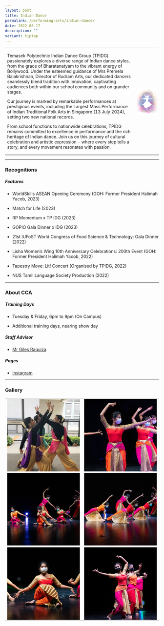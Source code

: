 ```yaml
---
layout: post
title: Indian Dance
permalink: /performing-arts/indian-dance/
date: 2022-06-17
description: ""
variant: tiptap
---
```

<table style="minWidth: 50px">
<colgroup>
<col>
<col>
</colgroup>
<tbody>
<tr>
<td rowspan="1" colspan="1">
<p>Temasek Polytechnic Indian Dance Group (TPIDG) passionately explores a
diverse range of Indian dance styles, from the grace of Bharatanatyam to
the vibrant energy of Bollywood. Under the esteemed guidance of Mrs Premela
Balakrishnan, Director of Rudram Arts, our dedicated dancers seamlessly
blend tradition with innovation, captivating audiences both within our
school community and on grander stages.</p>
<p></p>
<p>Our journey is marked by remarkable performances at prestigious events,
including the Largest Mass Performance of Indian Traditional Folk Arts
in Singapore (13 July 2024), setting two new national records.</p>
<p></p>
<p>From school functions to nationwide celebrations, TPIDG remains committed
to excellence in performance and the rich heritage of Indian dance. Join
us on this journey of cultural celebration and artistic expression - where
every step tells a story, and every movement resonates with passion.</p>
</td>
<td rowspan="1" colspan="1">
<div class="isomer-image-wrapper">
<img style="display:block;margin-left:auto;margin-right:auto;" height="auto" width="100%" alt="IDG" src="/images/Arts/IDG/IDG_logo.png">
</div>
</td>
</tr>
</tbody>
</table>
<hr>
<h3>Recognitions</h3>
<h5>Features</h5>
<ul data-tight="true" class="tight">
<li>
<p>WorldSkills ASEAN Opening Ceremony (GOH: Former President Halimah Yacob,
2023)</p>
</li>
<li>
<p>Match for Life (2023)</p>
</li>
<li>
<p>RP Momentum x TP IDG (2023)</p>
</li>
<li>
<p>GOPIO Gala Dinner x IDG (2023)</p>
</li>
<li>
<p>21st IUFoST World Congress of Food Science &amp; Technology: Gala Dinner
(2022)</p>
</li>
<li>
<p>Lisha Women’s Wing 10th Anniversary Celebrations: 200th Event (GOH: Former
President Halimah Yacob, 2022)</p>
</li>
<li>
<p>Tapestry Move: Lit! Concert (Organised by TPIDG, 2022)</p>
</li>
<li>
<p>NUS Tamil Language Society Production (2022)</p>
</li>
</ul>
<hr>
<h3>About CCA</h3>
<h5>Training Days</h5>
<ul data-tight="true" class="tight">
<li>
<p>Tuesday &amp; Friday, 6pm to 9pm (On Campus)</p>
</li>
<li>
<p>Additional training days, nearing show day</p>
</li>
</ul>
<h5>Staff Advisor</h5>
<ul data-tight="true" class="tight">
<li>
<p><a href="mailto:Giles_RAQUIZA@tp.edu.sg" rel="noopener noreferrer nofollow" target="_blank">Mr Giles Raquiza</a> 
<br>
</p>
</li>
</ul>
<h5>Pages</h5>
<ul data-tight="true" class="tight">
<li>
<p><a href="https://www.instagram.com/tpindiandance" rel="noopener noreferrer nofollow" target="_blank">Instagram</a>
</p>
</li>
</ul>
<hr>
<h3>Gallery</h3>
<table style="minWidth: 50px">
<colgroup>
<col>
<col>
</colgroup>
<tbody>
<tr>
<td rowspan="1" colspan="1">
<div class="isomer-image-wrapper">
<img style="display:block;margin-left:auto;margin-right:auto;" height="auto" width="100%" alt="IDG" src="/images/Arts/IDG/IDG_pic_1.jpg">
</div>
</td>
<td rowspan="1" colspan="1">
<div class="isomer-image-wrapper">
<img style="display:block;margin-left:auto;margin-right:auto;" height="auto" width="100%" alt="IDG" src="/images/Arts/IDG/IDG_pic_2.jpg">
</div>
</td>
</tr>
<tr>
<td rowspan="1" colspan="1">
<div class="isomer-image-wrapper">
<img style="display:block;margin-left:auto;margin-right:auto;" height="auto" width="100%" alt="IDG" src="/images/Arts/IDG/IDG_pic_3.jpg">
</div>
</td>
<td rowspan="1" colspan="1">
<div class="isomer-image-wrapper">
<img style="display:block;margin-left:auto;margin-right:auto;" height="auto" width="100%" alt="IDG" src="/images/Arts/IDG/IDG_pic_4.jpg">
</div>
</td>
</tr>
<tr>
<td rowspan="1" colspan="1">
<div class="isomer-image-wrapper">
<img style="display:block;margin-left:auto;margin-right:auto;" height="auto" width="100%" alt="IDG" src="/images/Arts/IDG/IDG_pic_5.jpg">
</div>
</td>
<td rowspan="1" colspan="1">
<div class="isomer-image-wrapper">
<img style="display:block;margin-left:auto;margin-right:auto;" height="auto" width="100%" alt="IDG" src="/images/Arts/IDG/IDG_pic_6.jpg">
</div>
</td>
</tr>
</tbody>
</table>
<p></p>